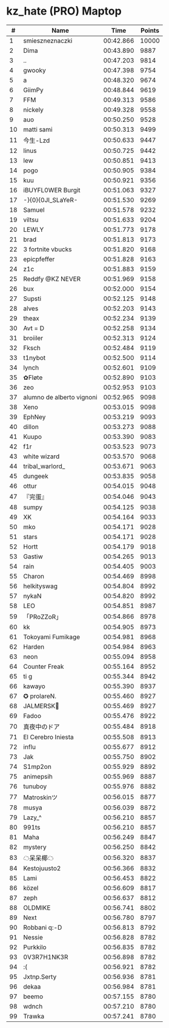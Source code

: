 # kz_hate (PRO) Maptop

|  # | Name | Time | Points |
|-------------- | -------------- | -------------- | -------------- | 
| 1 | smieszneznaczki | 00:42.866 | 10000 | 
| 2 | Dima | 00:43.890 | 9887 | 
| 3 | .. | 00:47.203 | 9814 | 
| 4 | gwooky | 00:47.398 | 9754 | 
| 5 | a | 00:48.320 | 9674 | 
| 6 | GiimPy | 00:48.844 | 9619 | 
| 7 | FFM | 00:49.313 | 9586 | 
| 8 | nickely | 00:49.328 | 9558 | 
| 9 | auo | 00:50.250 | 9528 | 
| 10 | matti sami | 00:50.313 | 9499 | 
| 11 | 今生-Lzd | 00:50.633 | 9447 | 
| 12 | linus | 00:50.725 | 9442 | 
| 13 | lew | 00:50.851 | 9413 | 
| 14 | pogo | 00:50.905 | 9384 | 
| 15 | kuu | 00:50.921 | 9356 | 
| 16 | iBUYFL0WER Burgit | 00:51.063 | 9327 | 
| 17 | -}{0}{0JI_SLaYeR- | 00:51.530 | 9269 | 
| 18 | Samuel | 00:51.578 | 9232 | 
| 19 | viltsu | 00:51.633 | 9204 | 
| 20 | LEWLY | 00:51.773 | 9178 | 
| 21 | brad | 00:51.813 | 9173 | 
| 22 | 3 fortnite vbucks | 00:51.820 | 9168 | 
| 23 | epicpfeffer | 00:51.828 | 9163 | 
| 24 | z1c | 00:51.883 | 9159 | 
| 25 | Reddfy @KZ NEVER | 00:51.969 | 9158 | 
| 26 | bux | 00:52.000 | 9154 | 
| 27 | Supsti | 00:52.125 | 9148 | 
| 28 | alves | 00:52.203 | 9143 | 
| 29 | theax | 00:52.234 | 9139 | 
| 30 | Avt = D | 00:52.258 | 9134 | 
| 31 | broiiler | 00:52.313 | 9124 | 
| 32 | Fksch | 00:52.484 | 9119 | 
| 33 | t1nybot | 00:52.500 | 9114 | 
| 34 | lynch | 00:52.601 | 9109 | 
| 35 | ✿Fløte | 00:52.890 | 9103 | 
| 36 | zeo | 00:52.953 | 9103 | 
| 37 | alumno de alberto vignoni | 00:52.965 | 9098 | 
| 38 | Xeno | 00:53.015 | 9098 | 
| 39 | EphNey | 00:53.219 | 9093 | 
| 40 | dillon | 00:53.273 | 9088 | 
| 41 | Kuupo | 00:53.390 | 9083 | 
| 42 | f1r | 00:53.523 | 9073 | 
| 43 | white wizard | 00:53.570 | 9068 | 
| 44 | tribal_warlord_ | 00:53.671 | 9063 | 
| 45 | dungeek | 00:53.835 | 9058 | 
| 46 | ottur | 00:54.015 | 9048 | 
| 47 | 『完蛋』 | 00:54.046 | 9043 | 
| 48 | sumpy | 00:54.125 | 9038 | 
| 49 | XK | 00:54.164 | 9033 | 
| 50 | mko | 00:54.171 | 9028 | 
| 51 | stars | 00:54.171 | 9028 | 
| 52 | Hortt | 00:54.179 | 9018 | 
| 53 | Gastiw | 00:54.265 | 9013 | 
| 54 | rain | 00:54.405 | 9003 | 
| 55 | Charon | 00:54.469 | 8998 | 
| 56 | helkityswag | 00:54.804 | 8992 | 
| 57 | nykaN | 00:54.820 | 8992 | 
| 58 | LEO | 00:54.851 | 8987 | 
| 59 | 「PRoZZoR」 | 00:54.866 | 8978 | 
| 60 | kk | 00:54.905 | 8973 | 
| 61 | Tokoyami Fumikage | 00:54.981 | 8968 | 
| 62 | Harden | 00:54.984 | 8963 | 
| 63 | neon | 00:55.094 | 8958 | 
| 64 | Counter Freak | 00:55.164 | 8952 | 
| 65 | ti g | 00:55.344 | 8942 | 
| 66 | kawayo | 00:55.390 | 8937 | 
| 67 | ✪ prolareN. | 00:55.460 | 8927 | 
| 68 | JALMERSK👀 | 00:55.469 | 8927 | 
| 69 | Fadoo | 00:55.476 | 8922 | 
| 70 | 真夜中のドア | 00:55.484 | 8918 | 
| 71 | El Cerebro Iniesta | 00:55.508 | 8913 | 
| 72 | influ | 00:55.677 | 8912 | 
| 73 | Jak | 00:55.750 | 8902 | 
| 74 | S1mp2on | 00:55.929 | 8892 | 
| 75 | animepsih | 00:55.969 | 8887 | 
| 76 | tunuboy | 00:55.976 | 8882 | 
| 77 | Matroskinツ | 00:56.015 | 8877 | 
| 78 | musya | 00:56.039 | 8872 | 
| 79 | Lazy_^ | 00:56.210 | 8857 | 
| 80 | 991ts | 00:56.210 | 8857 | 
| 81 | Maha | 00:56.249 | 8847 | 
| 82 | mystery | 00:56.250 | 8842 | 
| 83 | ☁呆呆椰☁ | 00:56.320 | 8837 | 
| 84 | Kestojuusto2 | 00:56.366 | 8832 | 
| 85 | Lami | 00:56.453 | 8822 | 
| 86 | közel | 00:56.609 | 8817 | 
| 87 | zeph | 00:56.637 | 8812 | 
| 88 | OLDMIKE | 00:56.741 | 8802 | 
| 89 | Next | 00:56.780 | 8797 | 
| 90 | Robbani q:-D | 00:56.813 | 8792 | 
| 91 | Nessie | 00:56.828 | 8782 | 
| 92 | Purkkilo | 00:56.835 | 8782 | 
| 93 | 0V3R7H1NK3R | 00:56.898 | 8782 | 
| 94 | :( | 00:56.921 | 8782 | 
| 95 | Jxtnp.Serty | 00:56.936 | 8781 | 
| 96 | dekaa | 00:56.984 | 8781 | 
| 97 | beemo | 00:57.155 | 8780 | 
| 98 | wdnch | 00:57.210 | 8780 | 
| 99 | Trawka | 00:57.241 | 8780 | 

